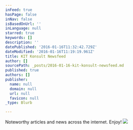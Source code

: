 ```yaml
---
inFeed: true
hasPage: false
inNav: false
isBasedOnUrl: ''
inLanguage: null
starred: true
keywords: []
description: ''
datePublished: '2016-01-16T11:32:42.729Z'
dateModified: '2016-01-16T11:19:19.961Z'
title: KIT Konsult Newsfeed
author: []
sourcePath: _posts/2016-01-16-kit-konsult-newsfeed.md
published: true
authors: []
publisher:
  name: null
  domain: null
  url: null
  favicon: null
_type: Blurb

---
```

Noteworthy articles and news across the internet. Enjoy!
![](https://s3-us-west-2.amazonaws.com/the-grid-img/p/164e2430cebfd1e1f5c7894260815c7fe6ac2cb6.jpg)